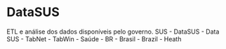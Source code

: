 # DataSUS
ETL e análise dos dados disponíveis pelo governo. SUS - DataSUS - Data SUS - TabNet - TabWin - Saúde - BR - Brasil - Brazil - Heath
